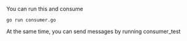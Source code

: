 
You can run this and consume

```shell
go run consumer.go
```

At the same time, you can send messages by running consumer_test
